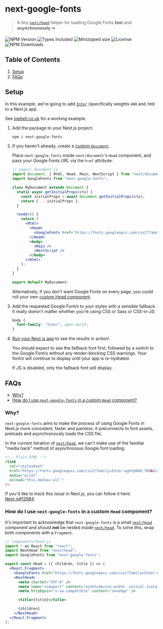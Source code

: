# next-google-fonts

> A tiny [`next/head`][next/head] helper for loading Google Fonts **fast** and **asynchronously** ⏩

![NPM Version](https://badgen.net/npm/v/next-google-fonts)
![Types Included](https://badgen.net/npm/types/next-google-fonts)
![Minizipped size](https://badgen.net/bundlephobia/minzip/next-google-fonts)
![License](https://badgen.net/github/license/joe-bell/next-google-fonts)
![NPM Downloads](https://badgen.net/npm/dm/next-google-fonts)

## Table of Contents

1. [Setup](#setup)
2. [FAQs](#faqs)

## Setup

In this example, we're going to add [`Inter`](https://fonts.google.com/specimen/Inter) (specifically weights `400` and `700`) to a Next.js app.

See [joebell.co.uk](https://joebell.co.uk) for a working example.

1. Add the package to your Next.js project:

   ```sh
   npm i next-google-fonts
   ```

2. If you haven't already, create a [custom `Document`](https://nextjs.org/docs/advanced-features/custom-document).

   Place `next-google-fonts` inside `next/document`'s `Head` component, and pass your Google Fonts URL via the `href` attribute:

   ```jsx
   // pages/_document.js
   import Document, { Html, Head, Main, NextScript } from "next/document";
   import GoogleFonts from "next-google-fonts";

   class MyDocument extends Document {
     static async getInitialProps(ctx) {
       const initialProps = await Document.getInitialProps(ctx);
       return { ...initialProps };
     }

     render() {
       return (
         <Html>
           <Head>
             <GoogleFonts href="https://fonts.googleapis.com/css2?family=Inter:wght@400;700&display=swap" />
           </Head>
           <body>
             <Main />
             <NextScript />
           </body>
         </Html>
       );
     }
   }

   export default MyDocument;
   ```

   Alternatively, if you don't want Google Fonts on every page, you could roll your own [custom Head component](#how-do-i-use-next-google-fonts-in-a-custom-head-component).

3. Add the requested Google Font/s to your styles with a sensible fallback.
   It really doesn't matter whether you're using CSS or Sass or CSS-in-JS:

   ```css
   body {
     font-family: "Inter", sans-serif;
   }
   ```

4. [Run your Next.js app](https://nextjs.org/docs/api-reference/cli#build) to see the results in action!

   You should expect to see the fallback font first, followed by a switch to the Google Font/s without any render-blocking CSS warnings. Your font/s will continue to display until your app is re-hydrated.

   If JS is disabled, only the fallback font will display.

## FAQs

- [Why?](#why)
- [How do I use `next-google-fonts` in a custom `Head` component?](#how-do-i-use-next-google-fonts-in-a-custom-head-component)

### Why?

`next-google-fonts` aims to make the process of using Google Fonts in Next.js more consistent, faster and painless: it preconnects to font assets, preloads and asynchronously loads the CSS file.

In the current iteration of [`next/head`][next/head], we can't make use of the familiar "media hack" method of asynchronous Google font loading:

```html
<!-- Plain HTML -->
<link
  rel="stylesheet"
  href="https://fonts.googleapis.com/css2?family=Inter:wght@400;700&display=swap"
  media="print"
  onload="this.media='all'"
/>
```

If you'd like to track this issue in Next.js, you can follow it here: [Next.js#12984](https://github.com/zeit/next.js/issues/12984).

### How do I use `next-google-fonts` in a custom `Head` component?

It's important to acknowledge that `next-google-fonts` is a small [`next/head`][next/head] component and should **not** be nested inside [`next/head`][next/head]. To solve this, wrap both components with a `Fragment`.

```jsx
// components/head.js
import * as React from "react";
import NextHead from "next/head";
import GoogleFonts from "next-google-fonts";

export const Head = ({ children, title }) => (
  <React.Fragment>
    <GoogleFonts href="https://fonts.googleapis.com/css2?family=Inter:wght@400;700&display=swap" />
    <NextHead>
      <meta charSet="UTF-8" />
      <meta name="viewport" content="width=device-width, initial-scale=1.0" />
      <meta httpEquiv="x-ua-compatible" content="ie=edge" />

      <title>{title}</title>

      {children}
    </NextHead>
  </React.Fragment>
);
```

[next/head]: https://nextjs.org/docs/api-reference/next/head
